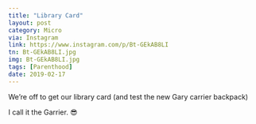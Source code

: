 ```yaml
---
title: "Library Card"
layout: post
category: Micro
via: Instagram
link: https://www.instagram.com/p/Bt-GEkAB8LI
tn: Bt-GEkAB8LI.jpg
img: Bt-GEkAB8LI.jpg
tags: [Parenthood]
date: 2019-02-17
---
```

We’re off to get our library card (and test the new Gary carrier backpack)

I call it the Garrier. 😎